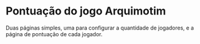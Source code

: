 # Pontuação do jogo Arquimotim
Duas páginas simples, uma para configurar a quantidade de jogadores, e a página de pontuação de cada jogador.

